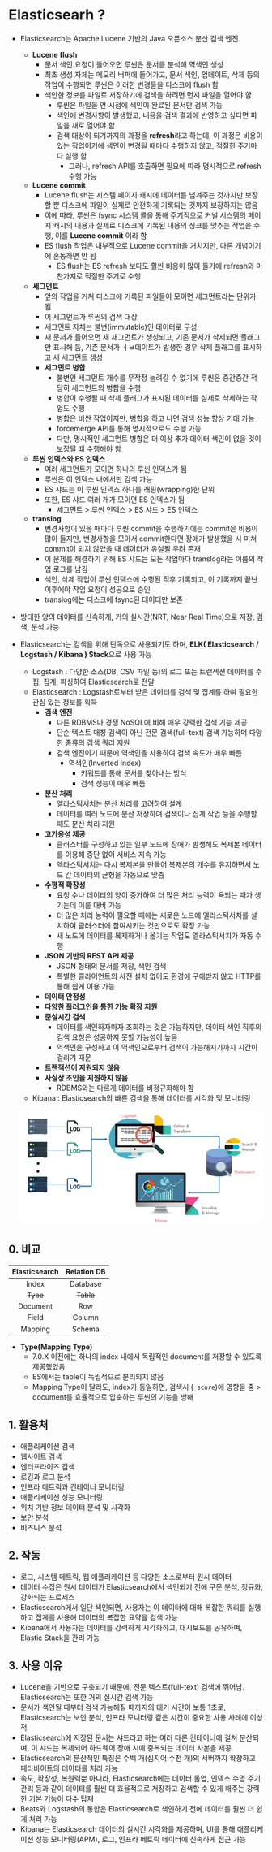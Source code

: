 # Elasticsearh ?

- Elasticsearch는 Apache Lucene 기반의 Java 오픈소스 분산 검색 엔진
  - **Lucene flush**
    - 문서 색인 요청이 들어오면 루씬은 문서를 분석해 역색인 생성
    - 최초 생성 자체는 메모리 버퍼에 들어가고, 문서 색인, 업데이트, 삭제 등의 작업이 수행되면 루씬은 이러한 변경들을 디스크에 flush 함
    - 색인한 정보를 파일로 저장하기에 검색을 하려면 먼저 파일을 열어야 함
      - 루씬은 파일을 연 시점에 색인이 완료된 문서만 검색 가능
      - 색인에 변경사항이 발생했고, 내용을 검색 결과에 반영하고 싶다면 파일을 새로 열어야 함
      - 검색 대상이 되기까지의 과정을 **refresh**라고 하는데, 이 과정은 비용이 있는 작업이기에 색인이 변경될 때마다 수행하지 않고, 적절한 주기마다 실행 함
        - 그러나, refresh API를 호출하면 필요에 따라 명시적으로 refresh 수행 가능
  - **Lucene commit**
    - Lucene flush는 시스템 페이지 캐시에 데이터를 넘겨주는 것까지만 보장할 뿐 디스크에 파일이 실제로 안전하게 기록되는 것까지 보장하지는 않음
    - 이에 따라, 루씬은 fsync 시스템 콜을 통해 주기적으로 커널 시스템의 페이지 캐시의 내용과 실제로 디스크에 기록된 내용의 싱크를 맞추는 작업을 수행, 이를 **Lucene commit** 이라 함
    - ES flush 작업은 내부적으로 Lucene commit을 거치지만, 다른 개념이기에 혼동하면 안 됨
      - ES flush는 ES refresh 보다도 훨씬 비용이 많이 들기에 refresh와 마찬가지로 적절한 주기로 수행
  - **세그먼트**
    - 앞의 작업을 거쳐 디스크에 기록된 파일들이 모이면 세그먼트라는 단위가 됨
    - 이 세그먼트가 루씬의 검색 대상
    - 세그먼트 자체는 불변(immutable)인 데이터로 구성
    - 새 문서가 들어오면 새 새그먼트가 생성되고, 기존 문서가 삭제되면 플래그만 표시해 둠, 기존 문서가 ㅓㅂ데이트가 발생한 경우 삭제 플래그를 표시하고 새 세그먼트 생성
    - **세그먼트 병합**
      - 불변인 세그먼트 개수를 무작정 늘려갈 수 없기에 루씬은 중간중간 적당히 세그먼트의 병합을 수행
      - 병합이 수행될 때 삭제 플래그가 표시된 데이터를 실제로 삭제하는 작업도 수행
      - 병합은 비싼 작업이지만, 병합을 하고 나면 검색 성능 향상 기대 가능
      - forcemerge API를 통해 명시적으로도 수행 가능
      - 다만, 명시적인 세그먼트 병합은 더 이상 추가 데이터 색인이 없을 것이 보장될 떄 수행해야 함
  - **루씬 인덱스와 ES 인덱스**
    - 여러 세그먼트가 모이면 하나의 루씬 인덱스가 됨
    - 루씬은 이 인덱스 내에서만 검색 가능
    - ES 샤드는 이 루씬 인덱스 하나를 래핑(wrapping)한 단위
    - 또한, ES 샤드 여러 개가 모이면 ES 인덱스가 됨
      - 세그먼트 > 루씬 인덱스 > ES 샤드 > ES 인덱스
  - **translog**
    - 변경사항이 있을 때마다 루씬 commit을 수행하기에는 commit은 비용이 많이 들지만, 변경사항을 모아서 commit한다면 장애가 발생했을 시 미쳐 commit이 되지 않았을 때 데이터가 유실될 우려 존재
    - 이 문제를 해결하기 위해 ES 샤드는 모든 작업마다 translog라는 이름의 작업 로그를 남김
    - 색인, 삭제 작업이 루씬 인덱스에 수행된 직후 기록되고, 이 기록까지 끝난 이후에야 작업 요청이 성공으로 승인
    - translog에는 디스크에 fsync된 데이터만 보존
- 방대한 양의 데이터를 신속하게, 거의 실시간(NRT, Near Real Time)으로 저장, 검색, 분석 가능

- Elasticsearch는 검색을 위해 단독으로 사용되기도 하며, **ELK( Elasticsearch / Logstash / Kibana ) Stack**으로 사용 가능

  - Logstash : 다양한 소스(DB, CSV 파일 등)의 로그 또는 트랜젝션 데이터를 수집, 집계, 파싱하여 Elasticsearch로 전달
  - Elasticsearch : Logstash로부터 받은 데이터를 검색 및 집계를 하여 필요한 관심 있는 정보를 획득
    - **검색 엔진**
      - 다른 RDBMS나 경쟁 NoSQL에 비해 매우 강력한 검색 기능 제공
      - 단순 텍스트 매칭 검색이 아닌 전문 검색(full-text) 검색 가능하며 다양한 종류의 검색 쿼리 지원
      - 검색 엔진이기 때문에 역색인을 사용하여 검색 속도가 매우 빠름
        - 역색인(Inverted Index)
          - 키워드를 통해 문서를 찾아내는 방식
          - 검색 성능이 매우 빠름
    - **분산 처리**
      - 엘라스틱서치는 분산 처리를 고려하여 설계
      - 데이터를 여러 노드에 분산 저장하며 검색이나 집계 작업 등을 수행할 때도 분산 처리 지원
    - **고가용성 제공**
      - 클러스터를 구성하고 있는 일부 노드에 장애가 발생해도 복제본 데이터를 이용해 중단 없이 서비스 지속 가능
      - 엑라스틱서치는 다시 복제본을 만들어 복제본의 개수를 유지하면서 노드 간 데이터의 균형을 자동으로 맞춤
    - **수평적 확장성**
      - 요청 수나 데이터의 양이 증가하여 더 많은 처리 능력이 욕되는 때가 생기는데 이를 대비 가능
      - 더 많은 처리 능력이 필요할 때에는 새로운 노드에 엘라스틱서치를 설치하여 클러스터에 참여시키는 것만으로도 확장 가능
      - 새 노드에 데이터를 복제하거나 옮기는 작업도 엘라스틱서치가 자동 수행
    - **JSON 기반의 REST API 제공**
      - JSON 형태의 문서를 저장, 색인 검색
      - 특별한 클라이언트의 사전 설치 없이도 환경에 구애받지 않고 HTTP를 통해 쉽게 이용 가능
    - **데이터 안정성**
    - **다양한 플러그인을 통한 기능 확장 지원**
    - **준실시간 검색**
      - 데이터를 색인하자마자 조회하는 것은 가능하지만, 데이터 색인 직후의 검색 요청은 성공하지 못할 가능성이 높음
      - 역색인을 구성하고 이 역색인으로부터 검색이 가능해지기까지 시간이 걸리기 때문
    - **트랜잭션이 지원되지 않음**
    - **사실상 조인을 지원하지 않음**
      - RDBMS와는 다르게 데이터를 비정규화해야 함
  - Kibana : Elasticsearch의 빠른 검색을 통해 데이터를 시각화 및 모니터링

  ![image-20200929233143673](README.assets/image-20200929233143673.png)

## 0. 비교

| Elasticsearch | Relation DB |
| :-----------: | :---------: |
|     Index     |  Database   |
|   ~~Type~~    |  ~~Table~~  |
|   Document    |     Row     |
|     Field     |   Column    |
|    Mapping    |   Schema    |

- **Type(Mapping Type)**
  - 7.0.X 이전에는 하나의 index 내에서 독립적인 document를 저장할 수 있도록 제공했었음
  - ES에서는 table이 독립적으로 분리되지 않음
  - Mapping Type이 달라도, index가 동일하면, 검색시 (`_score`)에 영향을 줌 > document를 효율적으로 압축하는 루씬의 기능을 방해
## 1. 활용처

- 애플리케이션 검색
- 웹사이트 검색
- 엔터프라이즈 검색
- 로깅과 로그 분석
- 인프라 메트릭과 컨테이너 모니터링
- 애플리케이션 성능 모니터링
- 위치 기반 정보 데이터 분석 및 시각화
- 보안 분석
- 비즈니스 분석

## 2. 작동

- 로그, 시스템 메트릭, 웹 애플리케이션 등 다양한 소스로부터 원시 데이터
- 데이터 수집은 원시 데이터가 Elasticsearch에서 색인되기 전에 구문 분석, 정규화, 강화되는 프로세스
- Elasticsearch에서 일단 색인되면, 사용자는 이 데이터에 대해 복잡한 쿼리를 실행하고 집계를 사용해 데이터의 복잡한 요약을 검색 가능
- Kibana에서 사용자는 데이터를 강력하게 시각화하고, 대시보드를 공유하며, Elastic Stack을 관리 가능

## 3. 사용 이유

- Lucene을 기반으로 구축되기 때문에, 전문 텍스트(full-text) 검색에 뛰어남. Elasticsearch는 또한 거의 실시간 검색 가능
- 문서가 색인될 때부터 검색 가능해질 때까지의 대기 시간이 보통 1초로, Elasticsearch는 보안 분석, 인프라 모니터링 같은 시간이 중요한 사용 사례에 이상적
- Elasticsearch에 저장된 문서는 샤드라고 하는 여러 다른 컨테이너에 걸쳐 분산되며, 이 샤드는 복제되어 하드웨어 장애 시에 중복되는 데이터 사본을 제공
- Elasticsearch의 분산적인 특징은 수백 개(심지어 수천 개)의 서버까지 확장하고 페타바이트의 데이터를 처리 가능
- 속도, 확장성, 복원력뿐 아니라, Elasticsearch에는 데이터 롤업, 인덱스 수명 주기 관리 등과 같이 데이터를 훨씬 더 효율적으로 저장하고 검색할 수 있게 해주는 강력한 기본 기능이 다수 탑재
- Beats와 Logstash의 통합은 Elasticsearch로 색인하기 전에 데이터를 훨씬 더 쉽게 처리 가능
- Kibana는 Elasticsearch 데이터의 실시간 시각화를 제공하며, UI를 통해 애플리케이션 성능 모니터링(APM), 로그, 인프라 메트릭 데이터에 신속하게 접근 가능